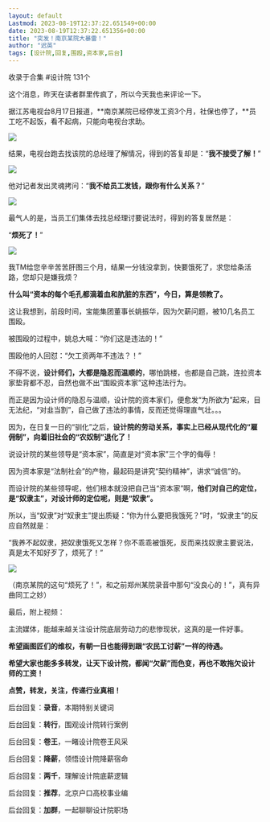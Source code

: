 ```yaml
---
layout: default
Lastmod: 2023-08-19T12:37:22.651549+00:00
date: 2023-08-19T12:37:22.651356+00:00
title: "突发！南京某院大暴雷！"
author: "迟英"
tags: [设计院,回复,围殴,资本家,后台]
---
```


收录于合集 #设计院 131个

这个消息，昨天在读者群里传疯了，所以今天我也来评论一下。  

据江苏电视台8月17日报道，**南京某院已经停发工资3个月，社保也停了，**员工吃不起饭，看不起病，只能向电视台求助。  

![](https://images.weserv.nl/?url=https%3A//mmbiz.qpic.cn/mmbiz_png/LC7JuX11IfIfP3ujkCNgJNcKmBaJRoN7tkkMntv8icDtMzfbT6ibuWxEu9ty6EeMUibymIFFVFnexIhERbxR94Kmw/640%3Fwx_fmt%3Dpng)

结果，电视台跑去找该院的总经理了解情况，得到的答复却是：“**我不接受了解！**”

![](https://images.weserv.nl/?url=https%3A//mmbiz.qpic.cn/mmbiz_png/LC7JuX11IfIfP3ujkCNgJNcKmBaJRoN7HPnDE8nqB5dtt2584icbSCXBhCGpQTDD71ftRJANNbZtEy8TBOelFicQ/640%3Fwx_fmt%3Dpng)

他对记者发出灵魂拷问：“**我不给员工发钱，跟你有什么关系？**”

![](https://images.weserv.nl/?url=https%3A//mmbiz.qpic.cn/mmbiz_png/LC7JuX11IfIfP3ujkCNgJNcKmBaJRoN7WKMvRFgelaticfP2YQ6LTDTvV2oWZ4L8j8MaPenoBjLmSZujbS3Hw6w/640%3Fwx_fmt%3Dpng)

最气人的是，当员工们集体去找总经理讨要说法时，得到的答复居然是：

“**烦死了！**”

![](https://images.weserv.nl/?url=https%3A//mmbiz.qpic.cn/mmbiz_png/LC7JuX11IfIfP3ujkCNgJNcKmBaJRoN700K6vuGXBV3Y1rg1EOUhibRyFmoMN8nic7c32krgSgrcUibQfz7Mn2FCw/640%3Fwx_fmt%3Dpng)

我TM给您辛辛苦苦肝图三个月，结果一分钱没拿到，快要饿死了，求您给条活路，您却只是嫌我烦？  

**什么叫“资本的每个毛孔都滴着血和肮脏的东西”，今日，算是领教了。**

这让我想到，前段时间，宝能集团董事长姚振华，因为欠薪问题，被10几名员工围殴。

被围殴的过程中，姚总大喊：“你们这是违法的！”

围殴他的人回怼：“欠工资两年不违法？！”

不得不说，**设计师们，大都是隐忍而温顺的**，哪怕跳楼，也都是自己跳，连拉资本家垫背都不忍，自然也做不出“围殴资本家”这种违法行为。

而正是因为设计师的隐忍与温顺，设计院的资本家们，便愈发“为所欲为”起来，目无法纪，“对韭当割”，自己做了违法的事情，反而还觉得理直气壮。。。

因为，在日复一日的“驯化”之后，**设计院的劳动关系，事实上已经从现代化的“雇佣制”，向着旧社会的“农奴制”退化了！**

说设计院的某些领导是“资本家”，简直是对“资本家”三个字的侮辱！

因为资本家是“法制社会”的产物，最起码是讲究“契约精神”，讲求“诚信”的。

而设计院的某些领导呢，他们根本就没把自己当“资本家”啊，**他们对自己的定位，是“奴隶主”，对设计师的定位呢，则是“奴隶”。**

所以，当“奴隶”对“奴隶主”提出质疑：“你为什么要把我饿死？”时，“奴隶主”的反应自然就是：

“我养不起奴隶，把奴隶饿死又怎样？你不乖乖被饿死，反而来找奴隶主要说法，真是太不知好歹了，烦死了！”

![](https://images.weserv.nl/?url=https%3A//mmbiz.qpic.cn/mmbiz_png/RO1KW7rjxBZwMicRw26rNXJkaZrnDGb4pLUuUgW5f7eIUZpRCrRMiaB4UibYkPVxibIun7t5xUaC1De7PicLM3XXribw/640%3Fwx_fmt%3Dpng%26wxfrom%3D13%26tp%3Dwxpic)

（南京某院的这句“烦死了！”，和之前郑州某院录音中那句“没良心的！”，真有异曲同工之妙）

最后，附上视频：

主流媒体，能越来越关注设计院底层劳动力的悲惨现状，这真的是一件好事。

**希望画图匠们的维权，有朝一日也能得到跟“农民工讨薪”一样的待遇。**

**希望大家也能多多转发，让天下设计院，都闻“欠薪”而色变，再也不敢拖欠设计师的工资！**

**点赞，转发，关注，传递行业真相！**

后台回复：******录音******，本期特别关键词

后台回复：**转行**，围观设计院转行案例

后台回复：**卷王**，一睹设计院卷王风采

后台回复：**降薪**，领悟设计院降薪宿命

后台回复：**两千**，理解设计院底薪逻辑

后台回复：**推荐**，北京户口高校事业编

后台回复：**加群**，一起聊聊设计院职场

